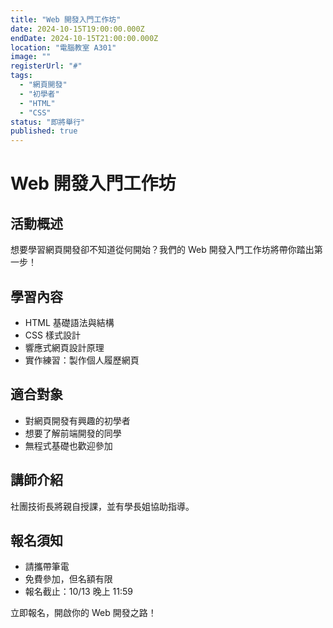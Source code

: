 ```yaml
---
title: "Web 開發入門工作坊"
date: 2024-10-15T19:00:00.000Z
endDate: 2024-10-15T21:00:00.000Z
location: "電腦教室 A301"
image: ""
registerUrl: "#"
tags:
  - "網頁開發"
  - "初學者"
  - "HTML"
  - "CSS"
status: "即將舉行"
published: true
---
```


# Web 開發入門工作坊

## 活動概述

想要學習網頁開發卻不知道從何開始？我們的 Web 開發入門工作坊將帶你踏出第一步！

## 學習內容

- HTML 基礎語法與結構
- CSS 樣式設計
- 響應式網頁設計原理
- 實作練習：製作個人履歷網頁

## 適合對象

- 對網頁開發有興趣的初學者
- 想要了解前端開發的同學
- 無程式基礎也歡迎參加

## 講師介紹

社團技術長將親自授課，並有學長姐協助指導。

## 報名須知

- 請攜帶筆電
- 免費參加，但名額有限
- 報名截止：10/13 晚上 11:59

立即報名，開啟你的 Web 開發之路！